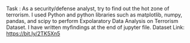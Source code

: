 Task : As a security/defense analyst, try to find out the hot zone of terrorism.
I used Python and python libraries such as matplotlib, numpy, pandas, and scipy to perform Expolaratory Data Analysis on Terrorism Dataset.
I have written myfindings at the end of jupyter file.
Dataset Link: https://bit.ly/2TK5Xn5
